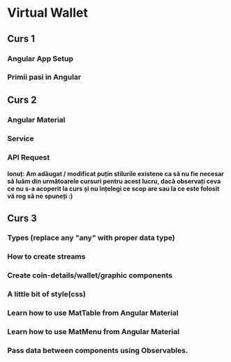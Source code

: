 # Virtual Wallet
## Curs 1
### Angular App Setup
### Primii pasi in Angular

## Curs 2
### Angular Material
### Service
### API Request
#### Ionuț: Am adăugat / modificat puțin stilurile existene ca să nu fie necesar să luăm din următoarele cursuri pentru acest lucru, dacă observați ceva ce nu s-a acoperit la curs și nu înțelegi ce scop are sau la ce este folosit vă rog să ne spuneți :)

## Curs 3
### Types (replace any "any" with proper data type)
### How to create streams
### Create coin-details/wallet/graphic components
### A little bit of style(css)
### Learn how to use MatTable from Angular Material
### Learn how to use MatMenu from Angular Material
### Pass data between components using Observables.
